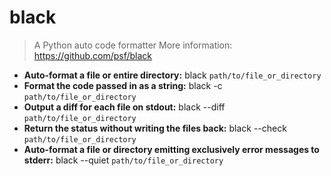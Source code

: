 # black
> A Python auto code formatter
> More information: <https://github.com/psf/black>
- **Auto-format a file or entire directory:**
black `path/to/file_or_directory`
- **Format the code passed in as a string:**
black -c `path/to/file_or_directory`
- **Output a diff for each file on stdout:**
black --diff `path/to/file_or_directory`
- **Return the status without writing the files back:**
black --check `path/to/file_or_directory`
- **Auto-format a file or directory emitting exclusively error messages to stderr:**
black --quiet `path/to/file_or_directory`
